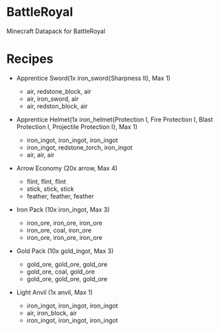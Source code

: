 # BattleRoyal
Minecraft Datapack for BattleRoyal


# Recipes
* Apprentice Sword(1x iron_sword{Sharpness II}, Max 1)
    * air, redstone_block, air
    * air, iron_sword, air
    * air, redston_block, air

* Apprentice Helmet(1x iron_helmet{Protection I, Fire Protection I, Blast Protection I, Projectile Protection I}, Max 1)
    * iron_ingot, iron_ingot, iron_ingot
    * iron_ingot, redstone_torch, iron_ingot
    * air, air, air

* Arrow Economy (20x arrow, Max 4)
    * flint, flint, flint
    * stick, stick, stick
    * feather, feather, feather

* Iron Pack (10x iron_ingot, Max 3)
    * iron_ore, iron_ore, iron_ore
    * iron_ore, coal, iron_ore
    * iron_ore, iron_ore, iron_ore

* Gold Pack (10x gold_ingot, Max 3)
    * gold_ore, gold_ore, gold_ore
    * gold_ore, coal, gold_ore
    * gold_ore, gold_ore, gold_ore

* Light Anvil (1x anvil, Max 1)
    * iron_ingot, iron_ingot, iron_ingot
    * air, iron_block, air
    * iron_ingot, iron_ingot, iron_ingot